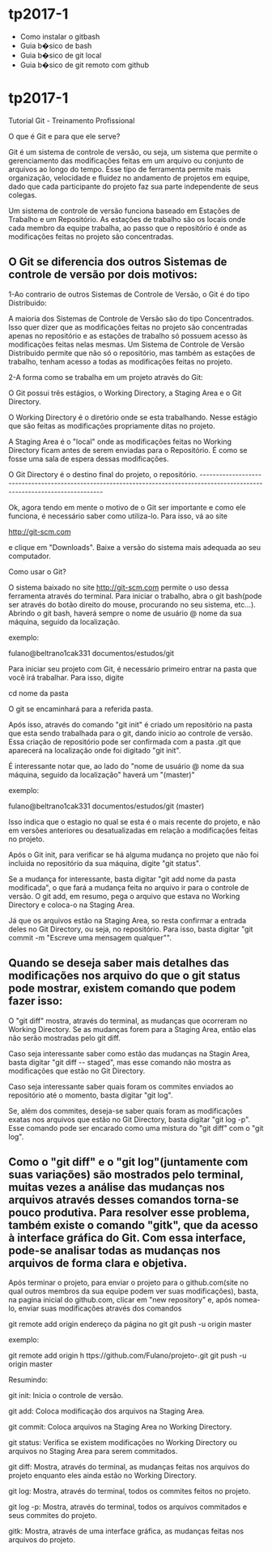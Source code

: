 # tp2017-1


+ Como instalar o gitbash
+ Guia b�sico de bash
+ Guia b�sico de git local
+ Guia b�sico de git remoto com github

# tp2017-1

Tutorial Git - Treinamento Profissional

O que é Git e para que ele serve?

Git é um sistema de controle de versão, ou seja, um sistema que permite o gerenciamento das modificações feitas em um arquivo ou conjunto de arquivos ao longo do tempo.  Esse tipo de ferramenta permite mais organização, velocidade e fluidez no andamento de projetos em equipe, dado que cada participante do projeto faz sua parte independente de seus colegas.

Um sistema de controle de versão funciona baseado em Estações de Trabalho e um Repositório. As estações de trabalho são os locais onde cada membro da equipe trabalha, ao passo que o repositório é onde as modificações feitas no projeto são concentradas.

O Git se diferencia dos outros Sistemas de controle de versão por dois motivos:
---------------------------------------------------------------------------------------------------------------------------------
1-Ao contrario de outros Sistemas de Controle de Versão, o Git é do tipo Distribuido:

  A maioria dos Sistemas de Controle de Versão são do tipo Concentrados. Isso quer dizer que as modificações feitas no projeto são concentradas apenas no repositório e as estações de trabalho só possuem acesso às modificações feitas nelas mesmas. Um Sistema de Controle de Versão Distribuido permite que não só o repositório, mas também as estações de trabalho, tenham acesso a todas as modificações feitas no projeto.

2-A forma como se trabalha em um projeto através do Git:

  O Git possui três estágios, o Working Directory, a Staging Area e o Git Directory.

   O Working Directory é o diretório onde se esta trabalhando. Nesse estágio que são feitas as modificações propriamente ditas no projeto.

   A Staging Area é o "local" onde as modificações feitas no Working Directory ficam antes de serem enviadas para o Repositório. É como se fosse uma sala de espera dessas modificações.

   O Git Directory é o destino final do projeto, o repositório. ------------------------------------------------------------------------------------------------------------------------------

 Ok, agora tendo em mente o motivo de o Git ser importante e como ele funciona, é necessário saber como utiliza-lo. Para isso, vá ao site

  http://git-scm.com

   e clique em "Downloads". Baixe a versão do sistema mais adequada ao seu computador.


  Como usar o Git?

O sistema baixado no site http://git-scm.com permite o uso dessa ferramenta através do terminal. Para iniciar o trabalho, abra o git bash(pode ser através do botão direito do mouse, procurando no seu sistema, etc...). Abrindo o git bash, haverá sempre o nome de usuário @ nome da sua máquina, seguido da localização.

 exemplo:

  fulano@beltrano1cak331 documentos/estudos/git

Para iniciar seu projeto com Git, é necessário primeiro entrar na pasta que você irá trabalhar. Para isso, digite

cd nome da pasta

O git se encaminhará para a referida pasta.

Após isso, através do comando "git init" é criado um repositório na pasta que esta sendo trabalhada para o git, dando inicio ao controle de versão. Essa criação de repositório pode ser confirmada com a pasta .git que aparecerá na localização onde foi digitado "git init".

É interessante notar que, ao lado do "nome de usuário @ nome da sua máquina, seguido da localização" haverá um "(master)"

exemplo:

  fulano@beltrano1cak331 documentos/estudos/git (master)

Isso indica que o estagio no qual se esta é o mais recente do projeto, e não em versões anteriores ou desatualizadas em relação a modificações feitas no projeto.

Após o Git init, para verificar se há alguma mudança no projeto que não foi incluida no repositório da sua máquina, digite "git status".

Se a mudança for interessante, basta digitar "git add nome da pasta modificada", o que fará a mudança feita no arquivo ir para o controle de versão. O git add, em resumo, pega o arquivo que estava no Working Directory e coloca-o na Staging Area.

Já que os arquivos estão na Staging Area, so resta confirmar a entrada deles no Git Directory, ou seja, no repositório. Para isso, basta digitar "git commit -m "Escreve uma mensagem qualquer"".

Quando se deseja saber mais detalhes das modificações nos arquivo do que o git status pode mostrar, existem comando que podem fazer isso:
---------------------------------------------------------------------------------------------------------------------------------
O "git diff" mostra, através do terminal, as mudanças que ocorreram no Working Directory. Se as mudanças forem para a Staging Area, então elas não serão mostradas pelo git diff.

Caso seja interessante saber como estão das mudanças na Stagin Area, basta digitar "git diff -- staged", mas esse comando não mostra as modificações que estão no Git Directory.

Caso seja interessante saber quais foram os commites enviados ao repositório até o momento, basta digitar "git log".

Se, além dos commites, deseja-se saber quais foram as modificações exatas nos arquivos que estão no Git Directory, basta digitar "git log -p". Esse comando pode ser encarado como uma mistura do "git diff" com o "git log".

Como o "git diff" e o "git log"(juntamente com suas variações) são mostrados pelo terminal, muitas vezes a análise das mudanças nos arquivos através desses comandos torna-se pouco produtiva. Para resolver esse problema, também existe o comando "gitk", que da acesso à interface gráfica do Git. Com essa interface, pode-se analisar todas as mudanças nos arquivos de forma clara e objetiva.
--------------------------------------------------------------------------------------------------------------------------------

Após terminar o projeto, para enviar o projeto para o github.com(site no qual outros membros da sua equipe podem ver suas modificações), basta, na pagina inicial do github.com, clicar em "new repository" e, após nomea-lo, enviar suas modificações através dos comandos

git remote add origin endereço da página no git
git push -u origin master

exemplo:

git remote add origin h ttps://github.com/Fulano/projeto-.git
git push -u origin master




Resumindo:

git init: Inicia o controle de versão.

git add: Coloca modificação dos arquivos na Staging Area.

git commit: Coloca arquivos na Staging Area no Working Directory.

git status: Verifica se existem modificações no Working Directory ou arquivos no Staging Area para serem commitados.

git diff: Mostra, através do terminal, as mudanças feitas nos arquivos do projeto enquanto eles ainda estão no Working Directory.

git log: Mostra, através do terminal, todos os commites feitos no projeto.

git log -p: Mostra, através do terminal, todos os arquivos commitados e seus commites do projeto.

gitk: Mostra, através de uma interface gráfica, as mudanças feitas nos arquivos do projeto.
